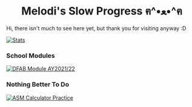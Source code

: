 <h1 align="center">Melodi's Slow Progress ฅ^•ﻌ•^ฅ</h1>

Hi, there isn't much to see here yet, but thank you for visiting anyway :D

[![Stats](https://github-readme-stats.vercel.app/api?username=tsuisutes1mp&theme=merko)](https://github.com/anuraghazra/github-readme-stats)

### School Modules
[![DFAB Module AY2021/22](https://github-readme-stats.vercel.app/api/pin?username=tsuisutes1mp&repo=dfab-ay2021-s2-project&theme=dark&border_color=565656&theme=vue)]([https://github.com/tsuisutes1mp/](https://github.com/tsuisutes1mp/dfab-ay2021-s2-project))

### Nothing Better To Do
[![ASM Calculator Practice](https://github-readme-stats.vercel.app/api/pin?username=tsuisutes1mp&repo=asm-calculator&theme=dark&border_color=565656&theme=vue)]([https://github.com/tsuisutes1mp/]([https://github.com/tsuisutes1mp/dfab-ay2021-s2-project](https://github.com/tsuisutes1mp/asm-calculator)))

<!--
**tsuisutes1mp/tsuisutes1mp** is a ✨ _special_ ✨ repository because its `README.md` (this file) appears on your GitHub profile.

Here are some ideas to get you started:

- 🔭 I’m currently working on ...
- 🌱 I’m currently learning ...
- 👯 I’m looking to collaborate on ...
- 🤔 I’m looking for help with ...
- 💬 Ask me about ...
- 📫 How to reach me: ...
- 😄 Pronouns: ...
- ⚡ Fun fact: ...
-->
